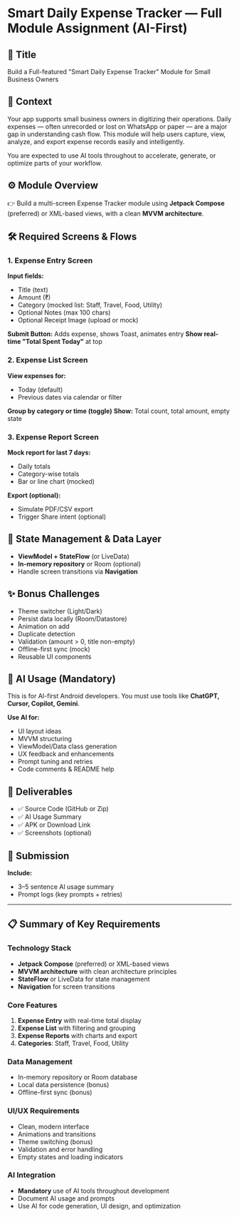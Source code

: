 # Smart Daily Expense Tracker — Full Module Assignment (AI-First)

## 💼 Title
Build a Full-featured "Smart Daily Expense Tracker" Module for Small Business Owners

## 🎯 Context
Your app supports small business owners in digitizing their operations. Daily expenses — often unrecorded or lost on WhatsApp or paper — are a major gap in understanding cash flow. This module will help users capture, view, analyze, and export expense records easily and intelligently.

You are expected to use AI tools throughout to accelerate, generate, or optimize parts of your workflow.

## ⚙️ Module Overview
👉 Build a multi-screen Expense Tracker module using **Jetpack Compose** (preferred) or XML-based views, with a clean **MVVM architecture**.

## 🛠️ Required Screens & Flows

### 1. Expense Entry Screen
**Input fields:**
- Title (text)
- Amount (₹)
- Category (mocked list: Staff, Travel, Food, Utility)
- Optional Notes (max 100 chars)
- Optional Receipt Image (upload or mock)

**Submit Button:** Adds expense, shows Toast, animates entry
**Show real-time "Total Spent Today"** at top

### 2. Expense List Screen
**View expenses for:**
- Today (default)
- Previous dates via calendar or filter

**Group by category or time (toggle)**
**Show:** Total count, total amount, empty state

### 3. Expense Report Screen
**Mock report for last 7 days:**
- Daily totals
- Category-wise totals
- Bar or line chart (mocked)

**Export (optional):**
- Simulate PDF/CSV export
- Trigger Share intent (optional)

## 🔄 State Management & Data Layer
- **ViewModel + StateFlow** (or LiveData)
- **In-memory repository** or Room (optional)
- Handle screen transitions via **Navigation**

## ✨ Bonus Challenges
- Theme switcher (Light/Dark)
- Persist data locally (Room/Datastore)
- Animation on add
- Duplicate detection
- Validation (amount > 0, title non-empty)
- Offline-first sync (mock)
- Reusable UI components

## 🤖 AI Usage (Mandatory)
This is for AI-first Android developers. You must use tools like **ChatGPT, Cursor, Copilot, Gemini**.

**Use AI for:**
- UI layout ideas
- MVVM structuring
- ViewModel/Data class generation
- UX feedback and enhancements
- Prompt tuning and retries
- Code comments & README help

## 📂 Deliverables
- ✅ Source Code (GitHub or Zip)
- ✅ AI Usage Summary
- ✅ APK or Download Link
- ✅ Screenshots (optional)

## 📝 Submission
**Include:**
- 3–5 sentence AI usage summary
- Prompt logs (key prompts + retries)

---

## 📋 Summary of Key Requirements

### Technology Stack
- **Jetpack Compose** (preferred) or XML-based views
- **MVVM architecture** with clean architecture principles
- **StateFlow** or LiveData for state management
- **Navigation** for screen transitions

### Core Features
1. **Expense Entry** with real-time total display
2. **Expense List** with filtering and grouping
3. **Expense Reports** with charts and export
4. **Categories**: Staff, Travel, Food, Utility

### Data Management
- In-memory repository or Room database
- Local data persistence (bonus)
- Offline-first sync (bonus)

### UI/UX Requirements
- Clean, modern interface
- Animations and transitions
- Theme switching (bonus)
- Validation and error handling
- Empty states and loading indicators

### AI Integration
- **Mandatory** use of AI tools throughout development
- Document AI usage and prompts
- Use AI for code generation, UI design, and optimization
